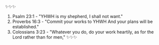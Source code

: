 ✨✨✨
1. Psalm 23:1 - "YHWH is my shepherd, I shall not want."
2. Proverbs 16:3 - "Commit your works to YHWH And your plans will be established."
3. Colossians 3:23 - "Whatever you do, do your work heartily, as for the Lord rather than for men,"
✨✨✨
